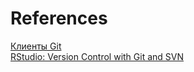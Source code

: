 # References

[Клиенты Git](http://happygitwithr.com/git-client.html)\
[RStudio: Version Control with Git and SVN](https://support.posit.co/hc/en-us/articles/200532077-Version-Control-with-Git-and-SVN)
